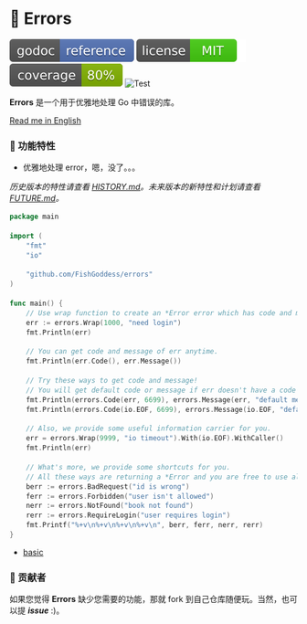 # 🧯 Errors

[![Go Doc](_icons/godoc.svg)](https://pkg.go.dev/github.com/FishGoddess/errors)
[![License](_icons/license.svg)](https://opensource.org/licenses/MIT)
[![Coverage](_icons/coverage.svg)](_icons/coverage.svg)
![Test](https://github.com/FishGoddess/errors/actions/workflows/test.yml/badge.svg)

**Errors** 是一个用于优雅地处理 Go 中错误的库。

[Read me in English](./README.en.md)

### 🙋‍ 功能特性

* 优雅地处理 error，嗯，没了。。。

_历史版本的特性请查看 [HISTORY.md](./HISTORY.md)。未来版本的新特性和计划请查看 [FUTURE.md](./FUTURE.md)。_

```go
package main

import (
	"fmt"
	"io"

	"github.com/FishGoddess/errors"
)

func main() {
	// Use wrap function to create an *Error error which has code and message.
	err := errors.Wrap(1000, "need login")
	fmt.Println(err)

	// You can get code and message of err anytime.
	fmt.Println(err.Code(), err.Message())

	// Try these ways to get code and message!
	// You will get default code or message if err doesn't have a code or message.
	fmt.Println(errors.Code(err, 6699), errors.Message(err, "default message"))
	fmt.Println(errors.Code(io.EOF, 6699), errors.Message(io.EOF, "default message"))

	// Also, we provide some useful information carrier for you.
	err = errors.Wrap(9999, "io timeout").With(io.EOF).WithCaller()
	fmt.Println(err)

	// What's more, we provide some shortcuts for you.
	// All these ways are returning a *Error and you are free to use all methods on *Error.
	berr := errors.BadRequest("id is wrong")
	ferr := errors.Forbidden("user isn't allowed")
	nerr := errors.NotFound("book not found")
	rerr := errors.RequireLogin("user requires login")
	fmt.Printf("%+v\n%+v\n%+v\n%+v\n", berr, ferr, nerr, rerr)
}

```

* [basic](_examples/basic.go)

### 👥 贡献者

如果您觉得 **Errors** 缺少您需要的功能，那就 fork 到自己仓库随便玩。当然，也可以提 _**issue**_ :)。
